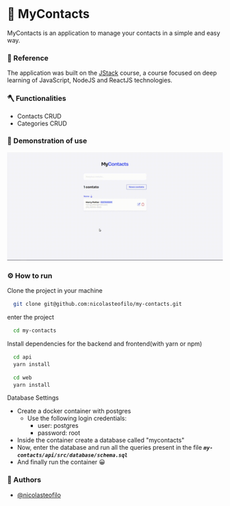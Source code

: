 
# 📱 MyContacts

MyContacts is an application to manage your contacts in a simple and easy way.



### 📜 Reference
The application was built on the [JStack](https://jstack.com.br/) course, a course focused on deep learning of JavaScript, NodeJS and ReactJS technologies.



### 🪓  Functionalities

- Contacts CRUD
- Categories CRUD



### 🚀 Demonstration of use
![Alt Text](./.github/assets/videos/demonstration-of-use.gif)


### ⚙️ How to run

Clone the project in your machine
```bash
  git clone git@github.com:nicolasteofilo/my-contacts.git
```

enter the project
```bash
  cd my-contacts
```

Install dependencies for the backend and frontend(with yarn or npm)
```bash
  cd api
  yarn install
```

```bash
  cd web
  yarn install
```

Database Settings

- Create a docker container with postgres
    - Use the following login credentials:
        - user: postgres
        - password: root
- Inside the container create a database called "mycontacts"
- Now, enter the database and run all the queries present in the file ***`my-contacts/api/src/database/schema.sql`***
- And finally run the container 😀

### 🧑 Authors

- [@nicolasteofilo](https://www.github.com/nicolasteofilo)

